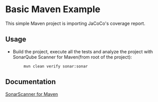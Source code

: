 # Basic Maven Example

This simple Maven project is importing JaCoCo's coverage report. 

## Usage

* Build the project, execute all the tests and analyze the project with SonarQube Scanner for Maven(from root  of the project):

```shell
        mvn clean verify sonar:sonar
```

## Documentation

[SonarScanner for Maven](https://docs.sonarqube.org/latest/analysis/scan/sonarscanner-for-maven/)
